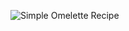 ![Simple Omelette Recipe](https://github.com/user-attachments/assets/a1dd0fa7-8880-4380-a2c7-de5452808698)
